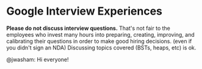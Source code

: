 # Google Interview Experiences

**Please do not discuss interview questions.**
That's not fair to the employees who invest many hours into 
preparing, creating, improving, and calibrating their questions 
in order to make good hiring decisions. (even if you didn't sign an NDA)
Discussing topics covered (BSTs, heaps, etc) is ok.


@jwasham: Hi everyone!

